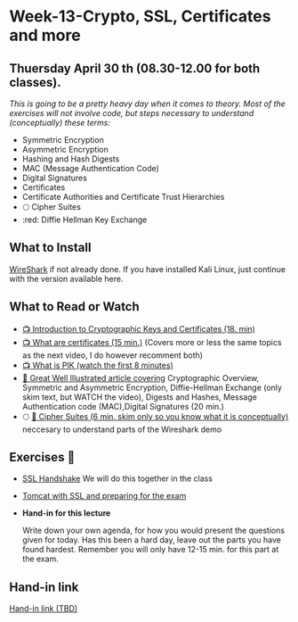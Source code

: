 # Week-13-Crypto, SSL, Certificates and more
## Thuersday April 30 th (08.30-12.00 for both classes).

_This is going to be a pretty heavy day when it comes to theory. Most of the exercises will not involve code, but steps necessary to understand (conceptually) these terms:_
- Symmetric Encryption
- Asymmetric Encryption
- Hashing and Hash Digests
- MAC (Message Authentication Code)
- Digital Signatures
- Certificates
- Certificate Authorities and Certificate Trust Hierarchies
- :full_moon: Cipher Suites
- :red: Diffie Hellman Key Exchange

## What to Install

[WireShark](https://www.wireshark.org/download.html) if not already done. If you have installed Kali Linux, just continue with the version available here.
    
## What to Read or Watch 
- [:tv: Introduction to Cryptographic Keys and Certificates (18. min)](https://www.youtube.com/watch?v=q9vu6_2r0o4)
- [:tv: What are certificates (15 min.)](https://www.youtube.com/watch?v=LRMBZhdFjDI&t=264s) (Covers more or less the same topics as the next video, I do however recomment both)
- [:tv: What is PIK (watch the first 8 minutes)](https://www.youtube.com/watch?v=5OqgYSXWYQM&t=170s) 
- [:book: Great Well Illustrated article covering](https://www.zytrax.com/tech/survival/encryption.html#dhe) Cryptographic Overview, Symmetric and Asymmetric Encryption, Diffie-Hellman Exchange (only skim text, but WATCH the video), Digests and Hashes, Message Authentication code (MAC),Digital Signatures (20 min.)
- :full_moon: [:book: Cipher Suites (6 min. skim only so you know what it is conceptually)](https://www.jscape.com/blog/cipher-suites) neccesary to understand parts of the Wireshark demo

## Exercises :memo:
- [SSL Handshake](https://docs.google.com/document/d/13oD_h5fO9i1rIeQaiMxzG54w3q5dc0neL8nPGX2HEdw/edit?usp=sharing) We will do this together in the class
- [Tomcat with SSL and preparing for the exam](https://docs.google.com/document/d/1pY6gbHgAzzMZshgwIhejSZ9ROtQy8dHacci0mdJvdcI/edit?usp=sharing) 
- **Hand-in for this lecture**

  Write down your own agenda, for how you would present the questions given for today. Has this been a hard day, leave out the parts you have found hardest. Remember you will only have 12-15 min. for this part at the exam.
  
## Hand-in link

[Hand-in link (TBD)](#)


